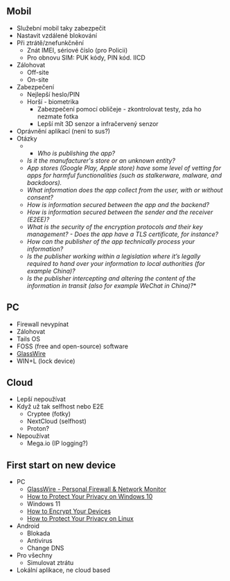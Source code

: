 ## Mobil
- Služební mobil taky zabezpečit
- Nastavit vzdálené blokování
- Při ztrátě/znefunkčnění
	- Znát IMEI, sériové číslo (pro Policii)
	- Pro obnovu SIM: PUK kódy, PIN kód. IICD
- Zálohovat
	- Off-site
	- On-site
- Zabezpečení
	- Nejlepší heslo/PIN
	- Horší - biometrika
		- Zabezpečení pomocí obličeje - zkontrolovat testy, zda ho nezmate fotka
		- Lepší mít 3D senzor a infračervený senzor
- Oprávnění aplikací (není to sus?)
- Otázky
	- - *Who is publishing the app?*
	- *Is it the manufacturer's store or an unknown entity?*
	- *App stores (Google Play, Apple store) have some level of vetting for apps for harmful functionalities (such as stalkerware, malware, and backdoors).*
	- *What information does the app collect from the user, with or without consent?*
	- *How is information secured between the app and the backend?*
	- *How is information secured between the sender and the receiver (E2EE)?*
	- *What is the security of the encryption protocols and their key management? - Does the app have a TLS certificate, for instance?*
	- *How can the publisher of the app technically process your information?*
	- *Is the publisher working within a legislation where it’s legally required to hand over your information to local authorities (for example China)?*
	- *Is the publisher intercepting and altering the content of the information in transit (also for example WeChat in China)?**

## PC
- Firewall nevypínat
- Zálohovat
- Tails OS
- FOSS (free and open-source) software
- [GlassWire](https://www.glasswire.com/)
- WIN+L (lock device)


## Cloud
- Lepší nepoužívat
- Když už tak selfhost nebo E2E
	- Cryptee (fotky)
	- NextCloud (selfhost)
	- Proton?
- Nepoužívat
	- Mega.io (IP logging?)

## First start on new device
- PC
	- [GlassWire - Personal Firewall & Network Monitor](https://www.glasswire.com/)
	- [How to Protect Your Privacy on Windows 10](https://spreadprivacy.com/windows-10-privacy-tips/)
	- Windows 11
	- [How to Encrypt Your Devices](https://spreadprivacy.com/how-to-encrypt-devices/)
	- [How to Protect Your Privacy on Linux](https://spreadprivacy.com/linux-privacy-tips/)
- Android
	- Blokada
	- Antivirus
	- Change DNS
- Pro všechny
	- Simulovat ztrátu
- Lokální aplikace, ne cloud based